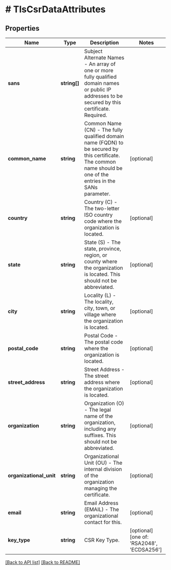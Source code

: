 # # TlsCsrDataAttributes

## Properties

Name | Type | Description | Notes
------------ | ------------- | ------------- | -------------
**sans** | **string[]** | Subject Alternate Names - An array of one or more fully qualified domain names or public IP addresses to be secured by this certificate. Required. | 
**common_name** | **string** | Common Name (CN) - The fully qualified domain name (FQDN) to be secured by this certificate. The common name should be one of the entries in the SANs parameter. | [optional] 
**country** | **string** | Country (C) - The two-letter ISO country code where the organization is located. | [optional] 
**state** | **string** | State (S) - The state, province, region, or county where the organization is located. This should not be abbreviated. | [optional] 
**city** | **string** | Locality (L) - The locality, city, town, or village where the organization is located. | [optional] 
**postal_code** | **string** | Postal Code - The postal code where the organization is located. | [optional] 
**street_address** | **string** | Street Address - The street address where the organization is located. | [optional] 
**organization** | **string** | Organization (O) - The legal name of the organization, including any suffixes. This should not be abbreviated. | [optional] 
**organizational_unit** | **string** | Organizational Unit (OU) - The internal division of the organization managing the certificate. | [optional] 
**email** | **string** | Email Address (EMAIL) - The organizational contact for this. | [optional] 
**key_type** | **string** | CSR Key Type. | [optional]  [one of: 'RSA2048', 'ECDSA256']


[[Back to API list]](../../README.md#endpoints) [[Back to README]](../../README.md)
